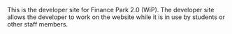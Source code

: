 This is the developer site for Finance Park 2.0 (WiP). The developer site allows the developer to work on the website while it is in use by students or other staff members. 
